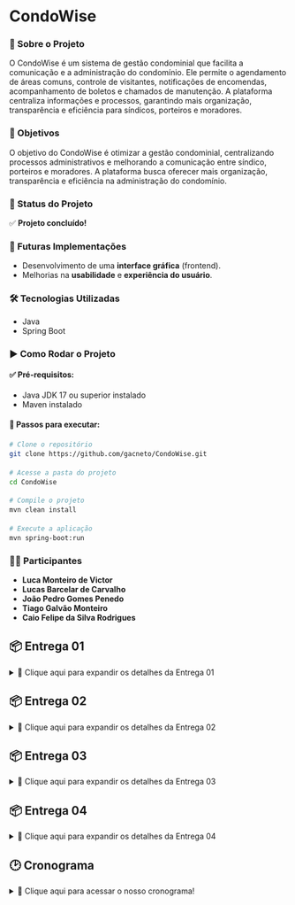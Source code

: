 # CondoWise

### 📌 Sobre o Projeto
O CondoWise é um sistema de gestão condominial que facilita a comunicação e a administração do condomínio. Ele permite o agendamento de áreas comuns, controle de visitantes, notificações de encomendas, acompanhamento de boletos e chamados de manutenção. A plataforma centraliza informações e processos, garantindo mais organização, transparência e eficiência para síndicos, porteiros e moradores.

### 🎯 Objetivos
O objetivo do CondoWise é otimizar a gestão condominial, centralizando processos administrativos e melhorando a comunicação entre síndico, porteiros e moradores. A plataforma busca oferecer mais organização, transparência e eficiência na administração do condomínio.

### 📌 Status do Projeto  
✅ **Projeto concluído!**  

### 🚀 Futuras Implementações  
- Desenvolvimento de uma **interface gráfica** (frontend).  
- Melhorias na **usabilidade** e **experiência do usuário**.

### 🛠 Tecnologias Utilizadas  
- Java  
- Spring Boot

### ▶️ Como Rodar o Projeto  

#### ✅ Pré-requisitos:  
- Java JDK 17 ou superior instalado  
- Maven instalado  

#### 🚀 Passos para executar:

```bash
# Clone o repositório
git clone https://github.com/gacneto/CondoWise.git

# Acesse a pasta do projeto
cd CondoWise

# Compile o projeto
mvn clean install

# Execute a aplicação
mvn spring-boot:run
```

### 👨‍💻 Participantes
- **Luca Monteiro de Victor**
- **Lucas Barcelar de Carvalho**
- **João Pedro Gomes Penedo**
- **Tiago Galvão Monteiro**
- **Caio Felipe da Silva Rodrigues**

## 📦 Entrega 01

<details>
  <summary>📌 Clique aqui para expandir os detalhes da Entrega 01</summary>

### 🔗 Link do Miro  

Para uma melhor visualização das entregas do projeto, disponibilizamos os seguintes links:  

📌 [Acesse o link do Miro](https://miro.com/app/board/uXjVIVPEAic=/?share_link_id=157639372026)  → Acesse as histórias de usuário e os protótipos Lo-Fi.  

<br>

### 📖 Histórias de Usuário   

| Nº | Perfil   | Nome da História                          |
|----|---------|------------------------------------------|
| 1  | Morador | Agendamento de Áreas Comuns             |
| 2  | Morador | Relato de Problemas e Manutenção        |
| 3  | Síndico | Comunicados do Síndico                  |
| 4  | Morador | Registro de Visitantes                  |
| 5  | Morador | Gestão de Pagamentos e Boletos         |
| 6  | Morador | Controle de Veículos e Estacionamento  |
| 7  | Morador | Fórum de Discussões                    |
| 8  | Morador | Envio de Encomendas e Notificações     |


As histórias de usuário foram definidas de forma clara e completa, com cenários de validação e entrega de valor bem definida.  
🔗 [Acesse as histórias de usuário escrito](./historias_de_usuario.md)  
🔗 [Acesse as histórias de usuário post-it](Entregaveis/./historias_de_usuario.jpg) 

<br>

### 🎨 Protótipo de Lo-Fi  
O protótipo de baixa fidelidade foi desenvolvido no Figma e está acessível através do link abaixo:  
🔗 [Acesse os protótipos lo-fi](Entregaveis/./prototipos_lo_fi.pdf)  

<br>

### 📹 Apresentação do Protótipo  
Um screencast foi criado para demonstrar o protótipo de baixa fidelidade, incluindo explicação em áudio ou legenda.  
🔗 [Assista ao vídeo no YouTube](https://youtu.be/hg_wGcwuK8I) 

</details>

## 📦 Entrega 02

<details>
  <summary>📌 Clique aqui para expandir os detalhes da Entrega 02</summary>

### ✅ Histórias de Usuário Implementadas  

Nesta entrega, foram implementadas as seguintes histórias de usuário, com interface funcional (texto ou gráfica) e persistência em memória:  

| Nº | Perfil   | Nome da História                          |
|----|---------|------------------------------------------|
| 3  | Comunicado | Publicar comunicados             |
| 8  | Encomenda | Registrar/Receber encomenda                 |

🔗 [Acesse a pasta com os códigos das histórias](./Projeto%203%20workspace)

<br>

### 💻 Versionamento no GitHub  

O projeto está sendo versionado com commits frequentes diretamente na branch `main`, conforme boas práticas de controle de versão.  
🔗 [Acesse o repositório no GitHub](https://github.com/gacneto/CondoWise/activity)  

<br>

### 🧩 Diagrama de Classes  

O diagrama de classes representa a arquitetura completa do sistema, desde a interface do usuário até a camada de persistência.  
📌 Imagem em média resolução:  
![Diagrama de Classes](Entregaveis/./DiagramaClasse.jpg)  

🔍 Veja abaixo cada classe individualmente para uma melhor visualização:

- 🏢 [Condominio](Entregaveis/./Condominio.png)  
- 👤 [Usuario](Entregaveis/./Usuario.png)  
- 🧑‍💼 [Sindico](Entregaveis/./Sindico.png)  
- 👥 [Morador](Entregaveis/./Morador.png)  
- 🛡️ [Porteiro](Entregaveis/./Porteiro.png)  
- 📦 [Encomenda](Entregaveis/./Encomenda.png)  
- 👤 [Visitante](Entregaveis/./Visitante.png)  
- 🔧 [ChamadoManutencao](Entregaveis/./ChamadoManutencao.png)  
- 💳 [Boleto](Entregaveis/./Boleto.png)  
- 🏕️ [AreaComum](Entregaveis/./AreaComum.png)  
- 📅 [ReservaComum](Entregaveis/./ReservaComum.png)  
- 💬 [Mensagem](Entregaveis/./Mensagem.png)  
- 🗣️ [ForumDiscussao](Entregaveis/./ForumDiscussao.png)  
- 📢 [Comunicado](Entregaveis/./Comunicado.png)  

<br>

### 🐛 Issue Tracker  

O controle de tarefas e bugs está sendo feito por meio do sistema de issues do GitHub.  
📌 Print da tela do issue tracker:  
![Issue Tracker](Entregaveis/./IssueTracker.png)  
🔗 [Acesse as Issues](https://github.com/gacneto/CondoWise/issues)  

<br>

### 📹 Screencast da Entrega  

Foi produzido um screencast demonstrando o uso do sistema nesta entrega, com áudio explicativo ou legendas.  
🔗 [Assista ao vídeo no YouTube](https://youtu.be/QYOAJ8MYoWI)  

</details>

## 📦 Entrega 03

<details>
  <summary>📌 Clique aqui para expandir os detalhes da Entrega 03</summary>

### ✅ Histórias de Usuário Implementadas  

Nesta entrega, foram implementadas as seguintes histórias de usuário, com interface funcional (texto ou gráfica) e persistência em memória:  

| Nº | Perfil   | Nome da História                          |
|----|---------|------------------------------------------|
| 1  | Agendamento Área Comum | Agendar área comum             |
| 2  | Chamado Manutenção | Relatar Problemas e Manutenção                |

🔗 [Acesse a pasta com os códigos da história 1](./ChamadoManutencao)

🔗 [Acesse a pasta com os códigos da história 2](./Projeto%203%20workspace)


<br>

### 💻 Versionamento no GitHub  

O projeto está sendo versionado com commits frequentes diretamente na branch `main`, conforme boas práticas de controle de versão.  
🔗 [Acesse o repositório no GitHub](https://github.com/gacneto/CondoWise/activity)  

<br>

### 🐛 Issue Tracker  

O controle de tarefas e bugs está sendo feito por meio do sistema de issues do GitHub.  
📌 Print da tela do issue tracker:  
![Issue Tracker](Entregaveis/./IssueTracker2.png)  
🔗 [Acesse as Issues](https://github.com/gacneto/CondoWise/issues)  

<br>

### 📹 Screencast da Entrega  

Foi produzido um screencast referente a História 1 - Agendamento Área Comum, demonstrando o uso do sistema + teste automatizado nesta entrega, com áudio explicativo ou legendas.  
🔗 [Assista ao vídeo no YouTube](https://youtu.be/cVwvAxG7Viw)  

Foi produzido um screencast referente a História 2 - Chamado Manutenção, demonstrando o uso do sistema + teste automatizado nesta entrega, com áudio explicativo ou legendas.  
🔗 [Assista ao vídeo no YouTube](https://youtu.be/RyAI-Ovyhzs) 

</details>

## 📦 Entrega 04

<details>
  <summary>📌 Clique aqui para expandir os detalhes da Entrega 04</summary>

### ✅ Histórias de Usuário Implementadas  

Nesta entrega, foram implementadas as seguintes histórias de usuário, com interface funcional (texto ou gráfica) e persistência em memória:  

| Nº | Perfil   | Nome da História                          |
|----|---------|------------------------------------------|
| 4  | Registro de Visitantes | Registrar a entrada de visitantes             |
| 5  | Gestão de Pagamentos e Boletos | Emitir boletos                |
| 6  | Controle de Veículos e Estacionamento | Cadastrar veículos no sistema                |

🔗 [Acesse a pasta com os códigos da história 4](./RegistrarVisitante)

🔗 [Acesse a pasta com os códigos da história 5](./Projeto%203%20workspace)

🔗 [Acesse a pasta com os códigos da história 6](./controle-veiculos)


<br>

### 💻 Versionamento no GitHub  

O projeto está sendo versionado com commits frequentes diretamente na branch `main`, conforme boas práticas de controle de versão.  
🔗 [Acesse o repositório no GitHub](https://github.com/gacneto/CondoWise/activity)  

<br>

### 🐛 Issue Tracker  

O controle de tarefas e bugs está sendo feito por meio do sistema de issues do GitHub.  
📌 Print da tela do issue tracker:  
![Issue Tracker](Entregaveis/./IssueTracker3.png)  
🔗 [Acesse as Issues](https://github.com/gacneto/CondoWise/issues)   

<br>

### 📹 Screencast da Entrega  

Foi produzido um screencast referente a História 4 - Registro de Visitantes, demonstrando o uso do sistema + teste automatizado nesta entrega, com áudio explicativo ou legendas.  
🔗 [Assista ao vídeo no YouTube](https://youtu.be/Sjvk_430RDg)  

Foi produzido um screencast referente a História 5 - Gestão de Pagamentos e Boletos, demonstrando o uso do sistema + teste automatizado nesta entrega, com áudio explicativo ou legendas.  
🔗 [Assista ao vídeo no YouTube](https://youtu.be/yXY1NMu9HDc) 

Foi produzido um screencast referente a História 6 - Controle de Veículos e Estacionamento, demonstrando o uso do sistema + teste automatizado nesta entrega, com áudio explicativo ou legendas.  
🔗 [Assista ao vídeo no YouTube](https://youtu.be/hxVKNRX9PpU) 

</details>

## 🕑 Cronograma 

<details> 
  <summary>📌 Clique aqui para acessar o nosso cronograma!</summary>

🔗 [Acesse o cronograma no Notion](https://grey-cartoon-38a.notion.site/ebd/1a435e0884138019aa6afa1816602598?v=1a435e088413806ea7f4000c09b2c020)

Nosso cronograma para controle de atividades foi feito através do Notion, tornando possível a atribuição de atividades para cada membro do grupo, assim como a data de início e fim de cada tarefa.

</details>


